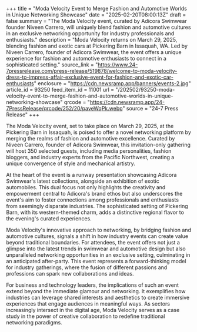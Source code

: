 +++
title = "Moda Velocity Event to Merge Fashion and Automotive Worlds in Unique Networking Showcase"
date = "2025-02-20T08:00:13Z"
draft = false
summary = "The Moda Velocity event, curated by Adicora Swimwear founder Niveen Carrero, will uniquely blend fashion and automotive cultures in an exclusive networking opportunity for industry professionals and enthusiasts."
description = "Moda Velocity returns on March 29, 2025, blending fashion and exotic cars at Pickering Barn in Issaquah, WA. Led by Niveen Carrero, founder of Adicora Swimwear, the event offers a unique experience for fashion and automotive enthusiasts to connect in a sophisticated setting."
source_link = "https://www.24-7pressrelease.com/press-release/519878/welcome-to-moda-velocity-dress-to-impress-affair-exclusive-event-for-fashion-and-exotic-car-enthusiasts"
enclosure = "https://cdn.newsramp.app/banners/events-2.jpg"
article_id = 93250
feed_item_id = 11001
url = "/202502/93250-moda-velocity-event-to-merge-fashion-and-automotive-worlds-in-unique-networking-showcase"
qrcode = "https://cdn.newsramp.app/24-7PressRelease/qrcode/252/20/paveWqPk.webp"
source = "24-7 Press Release"
+++

<p>The Moda Velocity event, set to take place on March 29, 2025, at the Pickering Barn in Issaquah, is poised to offer a novel networking platform by merging the realms of fashion and automotive excellence. Curated by Niveen Carrero, founder of Adicora Swimwear, this invitation-only gathering will host 350 selected guests, including media personalities, fashion bloggers, and industry experts from the Pacific Northwest, creating a unique convergence of style and mechanical artistry.</p><p>At the heart of the event is a runway presentation showcasing Adicora Swimwear's latest collections, alongside an exhibition of exotic automobiles. This dual focus not only highlights the creativity and empowerment central to Adicora's brand ethos but also underscores the event's aim to foster connections among professionals and enthusiasts from seemingly disparate industries. The sophisticated setting of Pickering Barn, with its western-themed charm, adds a distinctive regional flavor to the evening's curated experiences.</p><p>Moda Velocity's innovative approach to networking, by bridging fashion and automotive cultures, signals a shift in how industry events can create value beyond traditional boundaries. For attendees, the event offers not just a glimpse into the latest trends in swimwear and automotive design but also unparalleled networking opportunities in an exclusive setting, culminating in an anticipated after-party. This event represents a forward-thinking model for industry gatherings, where the fusion of different passions and professions can spark new collaborations and ideas.</p><p>For business and technology leaders, the implications of such an event extend beyond the immediate glamour and networking. It exemplifies how industries can leverage shared interests and aesthetics to create immersive experiences that engage audiences in meaningful ways. As sectors increasingly intersect in the digital age, Moda Velocity serves as a case study in the power of creative collaboration to redefine traditional networking paradigms.</p>